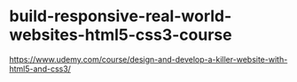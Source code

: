 # build-responsive-real-world-websites-html5-css3-course
https://www.udemy.com/course/design-and-develop-a-killer-website-with-html5-and-css3/
